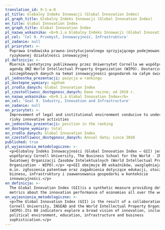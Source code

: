 ```yaml
---
translation_id: 9-1-a-0
pl_title: Globalny Indeks Innowacji (Global Innovation Index)
pl_graph_title: Globalny Indeks Innowacji (Global Innovation Index)
en_title: Global Innovation Index
en_graph_title: Global Innovation Index
pl_nazwa_wskaznika: <b>9.1.a Globalny Indeks Innowacji (Global Innovation Index)</b>
pl_cel: 'Cel 9. Przemysł, Innowacyjność, Infrastruktura'
pl_zadanie: null
pl_priorytet: >-
  Poprawa środowiska prawno-instytucjonalnego sprzyjającego podejmowaniu
  ryzykownej działalności innowacyjnej
pl_definicja: >-
  Miernik syntetyczny publikowany przez Uniwersytet Cornella we współpracy z
  agendą ONZ World Intellectual Property Organization (WIPO). Dostarcza
  szczegółowych danych na temat innowacyjności gospodarek na całym świecie.
pl_jednostka_prezentacji: pozycja w rankingu
pl_dostepne_wymiary: ogółem
pl_zrodlo_danych: Global Innovation Index
pl_czestotliwosc_dostępnosc_danych: Dane roczne; od 2010 r.
en_nazwa_wskaznika: <b>9.1.a Global Innovation Index</b>
en_cel: 'Goal 9. Industry, Innovation and Infrastructure'
en_zadanie: null
en_priorytet: >-
  Improvement of legal and institutional environment conducive to undertaking
  risky innovative activities
en_jednostka_prezentacji: position in the ranking
en_dostepne_wymiary: total
en_zrodlo_danych: Global Innovation Index
en_czestotliwosc_dostępnosc_danych: Annual data; since 2010
published: true
pl_wyjasnienia_metodologiczne: >-
  <p>Globalny Indeks Innowacyjności (Global Innovation Index – GII) jest efektem
  współpracy Cornell University, The Business School for the World - INSEAD oraz
  Światowej Organizacji Zasobów Intelektualnych (World Intellectual Property
  Organization - WIPO).</p> <p>GII obejmuje 80 wskaźników, uwzględniających
  m.in. zgłoszenia patentowe oraz zagadnienia dotyczące edukacji, otoczenia
  biznesu, infrastruktury i zaawansowania gospodarki w kontekście
  innowacyjności.</p>
en_definicja: >-
  The Global Innovation Index (GII)is a synthetic measure providing detailed
  metrics about the innovation performance of economies all over the world.
en_wyjasnienia_metodologiczne: >-
  <p>The Global Innovation Index (GII) is the result of a collaboration between
  Cornell University, INSEAD and the World Intellectual Property Organization
  (WIPO).Its 80 indicators explore a broad vision of innovation, including
  political environment, education, infrastructure and business
  sophistication.</p>
---
```

